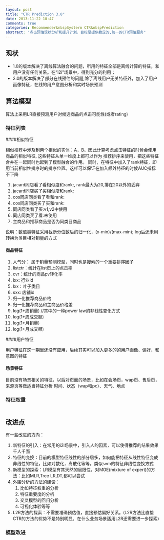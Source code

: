 ```yaml
---
layout: post
title: "CTR Prediction 3.0"
date: 2013-11-22 10:47
comments: true
categories: Recommender&nbspSysterm CTR&nbspPrediction
abstract: "点击预估现状分析和提升计划，目标是提供稳定的,统一的CTR预估服务"
---
```


## 现状

- 1.0的版本解决了离线算法融合的问题，所用的特征全部是离线计算的特征，和用户没有任何关系。在“i2i"场景中，得到充分的利用；
- 2.0的版本解决了部分在线预估的问题,除了离线用户无关特征外，加入了用户画像特征，在线的用户意图分析和实时场景预测


## 算法模型

算法上采用LR直接预测用户对候选商品的点击可能性(或者rating)

### 特征列表

####相似特征

相似推荐中涉及到两个相似的实体：A，B。因此计算考虑点击特征的时候会使用商品的相似特征, 这些特征从单一维度上都可以作为
推荐排序来使用，把这些特征合并在一起同时也起到了模型融合的作用。
同时，在特征中加入了rank特征，即用当前相似性排序时的排序位置。这样可以保证在加入额外特征的时候AUC指标不下降

1. jacard同店看了看相似度和rank:, rank最大为20,排在20以外的丢弃
2. jacard同店买了买相似度和rank:
3. cos同店同类看了看和rank:
4. cos同店同类买了买和rank:
5. 同店同类看了买:v1,v2中使用
6. 同店同类买了看:未使用
7. 主商品和推荐商品是否为同类目商品

说明：数值类特征采用截断分位数后的归一化，(x-min)/(max-min); log后还未用转换为类目相对销量的方式

#### 商品特征

1. 人气分： 属于销量预测模型，同时也是搜索的一个重要排序因子
2. listctr：统计在list页上的点击率
3. cvr：统计的商品pv转化率
4. ixx: 行业id
5. lxx：叶子类目
6. sxx: 店铺id
7. 归一化推荐商品价格
8. 归一化推荐商品和主商品价格差
9. log(1+周销量) //其中的一种power law的非线性变化方式
10. log(1+周成交额)
11. log(1+月销量)
12. log(1+月成交额)

####用户特征

用户特征在这一期里还没有应用，后续其实可以加入更多的的用户画像、偏好、和意图的特征

#### 场景特征

目前没有场景相关的特征，以后对页面的场景，比如在会场页，wap页、售后页，来源页等做适当特征分析
时间、状态（wap和pc）、天气、地点

### 特征权重

<img>

## 改进点

有一些改进的方向：

1. 新特征的引入：在常用的i2i场景中，引入人的因素，可以使得推荐的结果效果千人千面
2. 特征的变换：目前的模型特征线性的部分居多，如何能把特征从线性特征变成非线性的特征，比如对数化，离散化等等。类似svm的特征非线性变换方式
3. 新模型的探索：LR模型有其天然的局限性，对MOE(mixture of expert)的方法：比如MLR,Tree LR,DT,都可以尝试
4. 外围分析的方法的建设：
    1. 比如特征权重的分析
    2. 特征重要度的分析
    3. 交叉模型的回归分析
    4. 可视化体验等等
5. L2R方法的探索：不需要准确预估值，直接预估偏好关系。(L2R方法比直接CTR的方法的优势不是特别明显，在什么业务场景适用L2R还需要进一步探索)

### 模型改进





